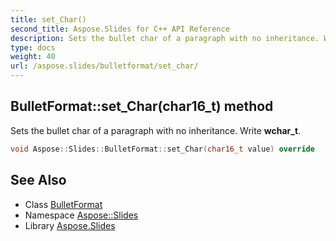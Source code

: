 ```yaml
---
title: set_Char()
second_title: Aspose.Slides for C++ API Reference
description: Sets the bullet char of a paragraph with no inheritance. Write wchar_t.
type: docs
weight: 40
url: /aspose.slides/bulletformat/set_char/
---
```

## BulletFormat::set_Char(char16_t) method


Sets the bullet char of a paragraph with no inheritance. Write **wchar_t**.

```cpp
void Aspose::Slides::BulletFormat::set_Char(char16_t value) override
```

## See Also

* Class [BulletFormat](../)
* Namespace [Aspose::Slides](../../)
* Library [Aspose.Slides](../../../)